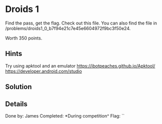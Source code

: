 # Droids 1
Find the pass, get the flag. Check out this file. You can also find the file in /problems/droids1_0_b7f94e21c7e45e6604972f9bc3f50e24.

Worth 350 points.

## Hints
Try using apktool and an emulator
https://ibotpeaches.github.io/Apktool/
https://developer.android.com/studio

## Solution


## Details
Done by: James
Completed: *During competition^
Flag: ``
